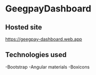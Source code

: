 # GeegpayDashboard



## Hosted site
https://geegpay-dashboard.web.app


## Technologies used
-Bootstrap
-Angular materials
-Boxicons

